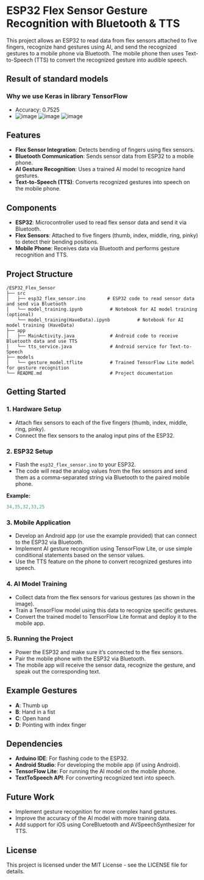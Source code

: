 # ESP32 Flex Sensor Gesture Recognition with Bluetooth & TTS

This project allows an ESP32 to read data from flex sensors attached to five fingers, recognize hand gestures using AI, and send the recognized gestures to a mobile phone via Bluetooth. The mobile phone then uses Text-to-Speech (TTS) to convert the recognized gesture into audible speech.

## Result of standard models
### Why we use Keras in library TensorFlow 
* Accuracy: 0.7525
* ![image](https://github.com/user-attachments/assets/5d27a5e4-3fd0-46be-9841-2ab5c9a1e553) ![image](https://github.com/user-attachments/assets/28d3dfa0-c209-47b2-8c1d-9d03eabaad7a) ![image](https://github.com/user-attachments/assets/4ea06245-b085-4cd8-9314-0829a884086c)


## Features
- **Flex Sensor Integration**: Detects bending of fingers using flex sensors.
- **Bluetooth Communication**: Sends sensor data from ESP32 to a mobile phone.
- **AI Gesture Recognition**: Uses a trained AI model to recognize hand gestures.
- **Text-to-Speech (TTS)**: Converts recognized gestures into speech on the mobile phone.

## Components
- **ESP32**: Microcontroller used to read flex sensor data and send it via Bluetooth.
- **Flex Sensors**: Attached to five fingers (thumb, index, middle, ring, pinky) to detect their bending positions.
- **Mobile Phone**: Receives data via Bluetooth and performs gesture recognition and TTS.

## Project Structure
```
/ESP32_Flex_Sensor
├── src
│   ├── esp32_flex_sensor.ino        # ESP32 code to read sensor data and send via Bluetooth
│   └── model_training.ipynb          # Notebook for AI model training (optional)
    └── model_training(HaveData).ipynb          # Notebook for AI model training (HaveData)
├── app
│   ├── MainActivity.java             # Android code to receive Bluetooth data and use TTS
│   └── tts_service.java              # Android service for Text-to-Speech
├── models
│   └── gesture_model.tflite          # Trained TensorFlow Lite model for gesture recognition
└── README.md                         # Project documentation
```

## Getting Started

### 1. Hardware Setup
- Attach flex sensors to each of the five fingers (thumb, index, middle, ring, pinky).
- Connect the flex sensors to the analog input pins of the ESP32.

### 2. ESP32 Setup
- Flash the `esp32_flex_sensor.ino` to your ESP32.
- The code will read the analog values from the flex sensors and send them as a comma-separated string via Bluetooth to the paired mobile phone.
  
**Example:**
```cpp
34,35,32,33,25
```

### 3. Mobile Application
- Develop an Android app (or use the example provided) that can connect to the ESP32 via Bluetooth.
- Implement AI gesture recognition using TensorFlow Lite, or use simple conditional statements based on the sensor values.
- Use the TTS feature on the phone to convert recognized gestures into speech.

### 4. AI Model Training
- Collect data from the flex sensors for various gestures (as shown in the image).
- Train a TensorFlow model using this data to recognize specific gestures.
- Convert the trained model to TensorFlow Lite format and deploy it to the mobile app.

### 5. Running the Project
- Power the ESP32 and make sure it’s connected to the flex sensors.
- Pair the mobile phone with the ESP32 via Bluetooth.
- The mobile app will receive the sensor data, recognize the gesture, and speak out the corresponding text.

## Example Gestures
- **A**: Thumb up
- **B**: Hand in a fist
- **C**: Open hand
- **D**: Pointing with index finger

## Dependencies
- **Arduino IDE**: For flashing code to the ESP32.
- **Android Studio**: For developing the mobile app (if using Android).
- **TensorFlow Lite**: For running the AI model on the mobile phone.
- **TextToSpeech API**: For converting recognized text into speech.

## Future Work
- Implement gesture recognition for more complex hand gestures.
- Improve the accuracy of the AI model with more training data.
- Add support for iOS using CoreBluetooth and AVSpeechSynthesizer for TTS.

## License
This project is licensed under the MIT License - see the LICENSE file for details.
